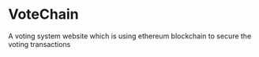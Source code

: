 # VoteChain
A voting system website which is using ethereum blockchain to secure the voting transactions 
